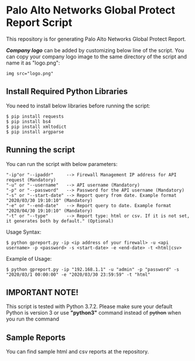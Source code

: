 # **Palo Alto Networks Global Protect Report Script**

This repository is for generating Palo Alto Networks Global Protect Report.  

***__Company logo__*** can be added by customizing below line of the script. You can copy your company logo image to the same directory of the script and name it as "logo.png":
```
img src="logo.png"
```
## Install Required Python Libraries
You need to install below libraries before running the script:  
```
$ pip install requests
$ pip install bs4
$ pip install xmltodict
$ pip install argparse
```
## Running the script
You can run the script with below parameters:
```
"-ip"or "--ipaddr"     --> Firewall Management IP address for API request (Mandatory)
"-u" or "--username"   --> API username (Mandatory)
"-p" or "--password"   --> Password for the API username (Mandatory)
"-s" or "--start-date" --> Report query from date. Example format "2020/03/30 19:10:10" (Mandatory)
"-e" or "--end-date"   --> Report query to date. Example format "2020/04/30 19:10:10" (Mandatory)
"-t" or "--type"       --> Report type: html or csv. If it is not set, it generates both by default." (Optional)
```
Usage Syntax:
```
$ python gpreport.py -ip <ip address of your firewall> -u <api username> -p <password> -s <start-date> -e <end-date> -t <html|csv>
 ```
 Example of Usage:
 ```
 $ python gpreport.py -ip "192.168.1.1" -u "admin" -p "password" -s "2020/03/1 00:00:00" -e "2020/03/30 23:59:59" -t "html"
 ```
 ## **IMPORTANT NOTE!**
This script is tested with Python 3.7.2. Please make sure your default Python is version 3 or use **__"python3"__** command instead of ~~python~~ when you run the command
 ## Sample Reports
 You can find sample html and csv reports at the repository.
